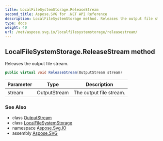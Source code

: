 ```yaml
---
title: LocalFileSystemStorage.ReleaseStream
second_title: Aspose.SVG for .NET API Reference
description: LocalFileSystemStorage method. Releases the output file stream
type: docs
weight: 40
url: /net/aspose.svg.io/localfilesystemstorage/releasestream/
---
```

## LocalFileSystemStorage.ReleaseStream method

Releases the output file stream.

```csharp
public virtual void ReleaseStream(OutputStream stream)
```

| Parameter | Type | Description |
| --- | --- | --- |
| stream | OutputStream | The output file stream. |

### See Also

* class [OutputStream](../../outputstream/)
* class [LocalFileSystemStorage](../)
* namespace [Aspose.Svg.IO](../../localfilesystemstorage/)
* assembly [Aspose.SVG](../../../)
